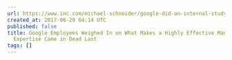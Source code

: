 ```yaml
---
url: https://www.inc.com/michael-schneider/google-did-an-internal-study-that-will-forever-change-how-they-hire-and-promote-.html
created_at: 2017-06-29 04:14 UTC
published: false
title: Google Employees Weighed In on What Makes a Highly Effective Manager. Technical
  Expertise Came in Dead Last
tags: []
---
```



